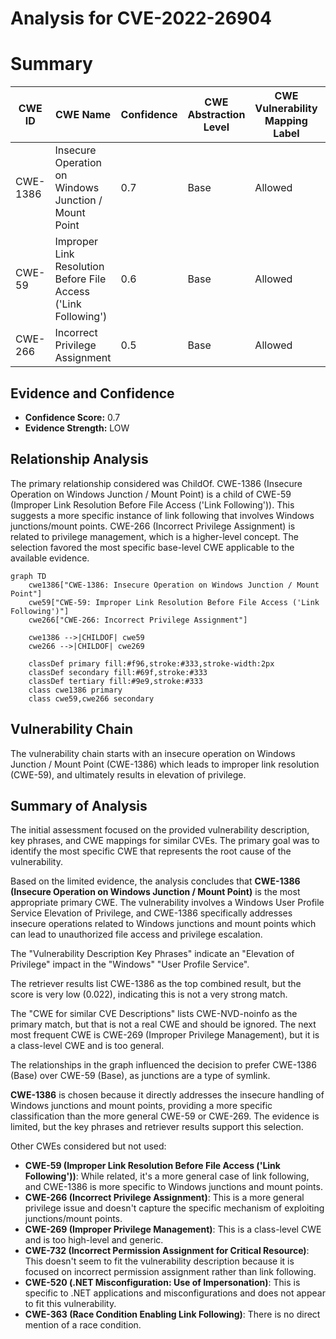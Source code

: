 # Analysis for CVE-2022-26904

# Summary
| CWE ID | CWE Name | Confidence | CWE Abstraction Level | CWE Vulnerability Mapping Label | CWE-Vulnerability Mapping Notes |
|---|---|---|---|---|---|
| CWE-1386 | Insecure Operation on Windows Junction / Mount Point | 0.7 | Base | Allowed | Primary CWE |
| CWE-59 | Improper Link Resolution Before File Access ('Link Following') | 0.6 | Base | Allowed | Secondary Candidate |
| CWE-266 | Incorrect Privilege Assignment | 0.5 | Base | Allowed | Secondary Candidate |

## Evidence and Confidence

*   **Confidence Score:** 0.7
*   **Evidence Strength:** LOW

## Relationship Analysis
The primary relationship considered was ChildOf. CWE-1386 (Insecure Operation on Windows Junction / Mount Point) is a child of CWE-59 (Improper Link Resolution Before File Access ('Link Following')). This suggests a more specific instance of link following that involves Windows junctions/mount points. CWE-266 (Incorrect Privilege Assignment) is related to privilege management, which is a higher-level concept. The selection favored the most specific base-level CWE applicable to the available evidence.

```mermaid
graph TD
    cwe1386["CWE-1386: Insecure Operation on Windows Junction / Mount Point"]
    cwe59["CWE-59: Improper Link Resolution Before File Access ('Link Following')"]
    cwe266["CWE-266: Incorrect Privilege Assignment"]

    cwe1386 -->|CHILDOF| cwe59
    cwe266 -->|CHILDOF| cwe269

    classDef primary fill:#f96,stroke:#333,stroke-width:2px
    classDef secondary fill:#69f,stroke:#333
    classDef tertiary fill:#9e9,stroke:#333
    class cwe1386 primary
    class cwe59,cwe266 secondary
```

## Vulnerability Chain
The vulnerability chain starts with an insecure operation on Windows Junction / Mount Point (CWE-1386) which leads to improper link resolution (CWE-59), and ultimately results in elevation of privilege.

## Summary of Analysis
The initial assessment focused on the provided vulnerability description, key phrases, and CWE mappings for similar CVEs. The primary goal was to identify the most specific CWE that represents the root cause of the vulnerability.

Based on the limited evidence, the analysis concludes that **CWE-1386 (Insecure Operation on Windows Junction / Mount Point)** is the most appropriate primary CWE. The vulnerability involves a Windows User Profile Service Elevation of Privilege, and CWE-1386 specifically addresses insecure operations related to Windows junctions and mount points which can lead to unauthorized file access and privilege escalation.

The "Vulnerability Description Key Phrases" indicate an "Elevation of Privilege" impact in the "Windows" "User Profile Service".

The retriever results list CWE-1386 as the top combined result, but the score is very low (0.022), indicating this is not a very strong match.

The "CWE for similar CVE Descriptions" lists CWE-NVD-noinfo as the primary match, but that is not a real CWE and should be ignored. The next most frequent CWE is CWE-269 (Improper Privilege Management), but it is a class-level CWE and is too general.

The relationships in the graph influenced the decision to prefer CWE-1386 (Base) over CWE-59 (Base), as junctions are a type of symlink.

**CWE-1386** is chosen because it directly addresses the insecure handling of Windows junctions and mount points, providing a more specific classification than the more general CWE-59 or CWE-269. The evidence is limited, but the key phrases and retriever results support this selection.

Other CWEs considered but not used:

*   **CWE-59 (Improper Link Resolution Before File Access ('Link Following'))**: While related, it's a more general case of link following, and CWE-1386 is more specific to Windows junctions and mount points.
*   **CWE-266 (Incorrect Privilege Assignment)**: This is a more general privilege issue and doesn't capture the specific mechanism of exploiting junctions/mount points.
*   **CWE-269 (Improper Privilege Management)**: This is a class-level CWE and is too high-level and generic.
*   **CWE-732 (Incorrect Permission Assignment for Critical Resource)**: This doesn't seem to fit the vulnerability description because it is focused on incorrect permission assignment rather than link following.
*   **CWE-520 (.NET Misconfiguration: Use of Impersonation)**: This is specific to .NET applications and misconfigurations and does not appear to fit this vulnerability.
*   **CWE-363 (Race Condition Enabling Link Following)**: There is no direct mention of a race condition.
